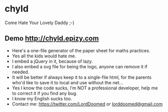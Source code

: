 # chyld
Come Hate Your Lovely Daddy ;-)

## Demo http://chyld.epizy.com 
* Here's a one-file generator of the paper sheet for maths practices.
* Yes all the kids would hate me.
* I embed a jQuery in it, because of lazy.
* I also embed a svg file for being the logo, anyone can remove it if needed.
* It will be better if always keep it to a single-file html, for the parents who'd like to save it to local and use without the net...
* Yes I know the code sucks, I'm NOT a professional developer, help me to correct it if you find any bug.
* I know my English sucks too.
* Contact me: https://twitter.com/LordDoomed or lorddoomed@gmail.com
